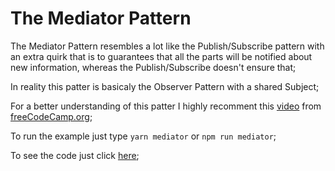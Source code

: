 # The Mediator Pattern
The Mediator Pattern resembles a lot like the Publish/Subscribe pattern with an extra quirk that is to guarantees that all the parts will be notified about new information, whereas the Publish/Subscribe doesn't ensure that;

In reality this patter is basicaly the Observer Pattern with a shared Subject;

For a better understanding of this patter I highly recomment this [video](https://www.youtube.com/watch?v=KOVc5o5kURE) from [freeCodeCamp.org](https://www.youtube.com/channel/UC8butISFwT-Wl7EV0hUK0BQ);

To run the example just type `yarn mediator` or `npm run mediator`;

To see the code just click [here](/creational/mediator/example.js);
